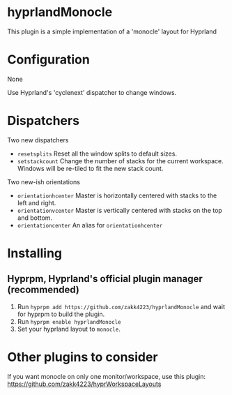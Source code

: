 # hyprlandMonocle
This plugin is a simple implementation of a 'monocle' layout for Hyprland

# Configuration
None

Use Hyprland's 'cyclenext' dispatcher to change windows. 

# Dispatchers

Two new dispatchers
 * `resetsplits` Reset all the window splits to default sizes.
 * `setstackcount` Change the number of stacks for the current workspace. Windows will be re-tiled to fit the new stack count.

Two new-ish orientations
 * `orientationhcenter` Master is horizontally centered with stacks to the left and right. 
 * `orientationvcenter` Master is vertically centered with stacks on the top and bottom. 
 * `orientationcenter` An alias for `orientationhcenter`
 

# Installing

## Hyprpm, Hyprland's official plugin manager (recommended)
1. Run `hyprpm add https://github.com/zakk4223/hyprlandMonocle` and wait for hyprpm to build the plugin.
2. Run `hyprpm enable hyprlandMonocle`
3. Set your hyprland layout to `monocle`.

# Other plugins to consider
If you want monocle on only one monitor/workspace, use this plugin:
https://github.com/zakk4223/hyprWorkspaceLayouts

